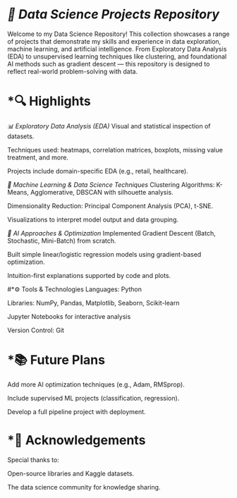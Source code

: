 # *🧠 Data Science Projects Repository*
Welcome to my Data Science Repository! This collection showcases a range of projects that demonstrate my skills and experience in data exploration, machine learning, and artificial intelligence. From Exploratory Data Analysis (EDA) to unsupervised learning techniques like clustering, and foundational AI methods such as gradient descent — this repository is designed to reflect real-world problem-solving with data.
# *🔍 Highlights
*📊 Exploratory Data Analysis (EDA)*
Visual and statistical inspection of datasets.

Techniques used: heatmaps, correlation matrices, boxplots, missing value treatment, and more.

Projects include domain-specific EDA (e.g., retail, healthcare).

*🤖 Machine Learning & Data Science Techniques*
Clustering Algorithms: K-Means, Agglomerative, DBSCAN with silhouette analysis.

Dimensionality Reduction: Principal Component Analysis (PCA), t-SNE.

Visualizations to interpret model output and data grouping.

*🧠 AI Approaches & Optimization*
Implemented Gradient Descent (Batch, Stochastic, Mini-Batch) from scratch.

Built simple linear/logistic regression models using gradient-based optimization.

Intuition-first explanations supported by code and plots.

#*⚙️ Tools & Technologies
Languages: Python

Libraries: NumPy, Pandas, Matplotlib, Seaborn, Scikit-learn

Jupyter Notebooks for interactive analysis

Version Control: Git


# *📚 Future Plans
Add more AI optimization techniques (e.g., Adam, RMSprop).

Include supervised ML projects (classification, regression).

Develop a full pipeline project with deployment.

# *🙌 Acknowledgements
Special thanks to:

Open-source libraries and Kaggle datasets.

The data science community for knowledge sharing.
